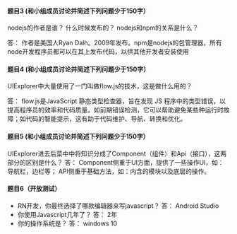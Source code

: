 #### 题目3 (和小组成员讨论并简述下列问题少于150字）
nodejs的作者是谁？ 什么时候发布的？ nodejs和npm的关系是什么？

答： 作者是美国人Ryan Dalh。2009年发布。npm是nodejs的包管理器，所有node开发程序员都可以在其上发布代码，以供其他开发者安装使用

#### 题目4  (和小组成员讨论并简述下列问题少于150字）
UIExplorer中大量使用了一门叫做flow.js的技术，这是做什么用的？

答： flow.js是JavaScript 静态类型检查器，旨在发现 JS 程序中的类型错误，以提高程序员的效率和代码质量。如前期错误检测，它可以帮助避免某些种运行时故障；如代码的智能提示，这有助于代码维护、导航、转换和优化。
#### 题目5 (和小组成员讨论并简述下列问题少于150字）
UIExplorer进去后菜中中将知识分成了Component（组件）和Api（接口），这两部分的区别是什么？
答： Component侧重于UI方面，提供了一些操作UI，如：导航栏，边栏等； API侧重于基础方法，如：内含的模块以及底层的操作。
#### 题目6（开放测试）
- RN开发，你最终选择了哪款编辑器来写javascript？
答： Android Studio
- 你使用Javascript几年了？
答： 2年
- 你的操作系统是？
答： windows 10

